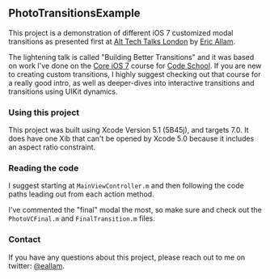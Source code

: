## PhotoTransitionsExample

This project is a demonstration of different iOS 7 customized modal transitions as presented first at [Alt Tech Talks London](http://www.alttechtalks.com) by [Eric Allam](http://twitter.com/eallam).

The lightening talk is called "Building Better Transitions" and it was based on work I've done on the [Core iOS 7](http://www.codeschool.com/courses/core-ios-7) course for [Code School](http://www.codeschool.com). If you are new to creating custom transitions, I highly suggest checking out that course for a really good intro, as well as deeper-dives into interactive transitions and transitions using UIKit dynamics.

### Using this project

This project was built using Xcode Version 5.1 (5B45j), and targets 7.0. It does have one Xib that can't be opened by Xcode 5.0 because it includes an aspect ratio constraint.

### Reading the code

I suggest starting at `MainViewController.m` and then following the code paths leading out from each action method.

I've commented the "final" modal the most, so make sure and check out the `PhotoVCFinal.m` and `FinalTransition.m` files.

### Contact

If you have any questions about this project, please reach out to me on twitter: [@eallam](http://twitter.com/eallam).

